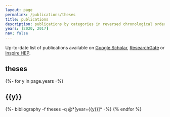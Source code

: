 ```yaml
---
layout: page
permalink: /publications/theses
title: publications
description: publications by categories in reversed chronological order
years: [2020, 2017]
nav: false
---
```


<div class="publications">

  Up-to-date list of publications available on <a href="https://scholar.google.com/citations?user=Ufpa6SIAAAAJ">Google Scholar</a>, <a href="https://www.researchgate.net/profile/Matteo-Barbetti">ResearchGate</a> or <a href="https://inspirehep.net/authors/1908127">Inspire HEP</a>.

  <h2 class="pub-type">theses</h2>
    {%- for y in page.years -%}
      <h2 class="year">{{y}}</h2>
      {%- bibliography -f theses -q @*[year={{y}}]* -%}
    {% endfor %}

</div>
